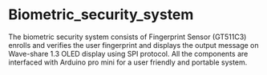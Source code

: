 # Biometric_security_system
The biometric security system consists of Fingerprint Sensor (GT511C3) enrolls and verifies the user fingerprint and displays the output message on Wave-share 1.3 OLED display using SPI protocol. All the components are interfaced with Arduino pro mini for a user friendly and portable system.
